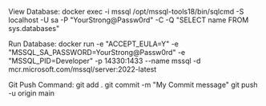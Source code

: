 View Database:
docker exec -i mssql /opt/mssql-tools18/bin/sqlcmd -S localhost -U sa -P "YourStrong@Passw0rd" -C -Q "SELECT name FROM sys.databases"

Run Database:
docker run -e "ACCEPT_EULA=Y" -e "MSSQL_SA_PASSWORD=YourStrong@Passw0rd" -e "MSSQL_PID=Developer" -p 14330:1433 --name mssql -d mcr.microsoft.com/mssql/server:2022-latest

Git Push Command:
git add .
git commit -m "My Commit message"
git push -u origin main
